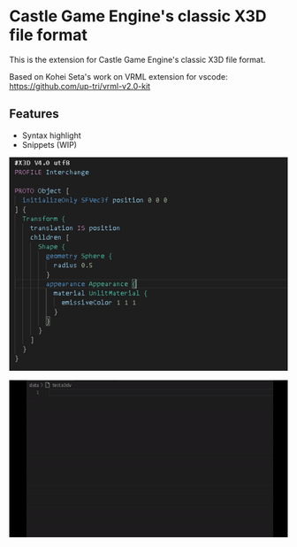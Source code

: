 # Castle Game Engine's classic X3D file format

This is the extension for Castle Game Engine's classic X3D file format.

Based on Kohei Seta's work on VRML extension for vscode: https://github.com/up-tri/vrml-v2.0-kit

## Features
- Syntax highlight
- Snippets (WIP)

![Syntax highlight](images/1.png)

![Snippets](images/2.gif)